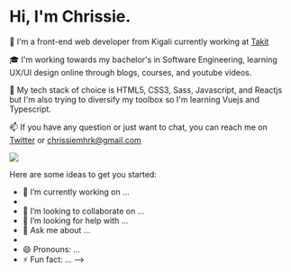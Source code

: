 # Hi, I'm Chrissie.  

🌱 I'm a front-end web developer from Kigali currently working at <a href="http://www.github.com/takitrw">Takit</a>

🎓 I'm working towards my bachelor's in Software Engineering, learning UX/UI design online through blogs, courses, and youtube videos. 

🔭 My tech stack of choice is HTML5, CSS3, Sass, Javascript, and Reactjs but I'm also trying to diversify my toolbox so I'm learning Vuejs and Typescript.

📫 If you have any question or just want to chat, you can reach me on <a href="http://www.twitter.com/chrissiemhrk">Twitter</a> or <a href="mailto:chrissiemhrk@hmail.com">chrissiemhrk@gmail.com</a>


<!--

**chrissiemhrk/chrissiemhrk** is a ✨ _special_ ✨ repository because its `README.md` (this file) appears on your GitHub profile.
![counter](https://en8z5fek5gu5grl.m.pipedream.net)
![Anurag's github stats](https://github-readme-stats.vercel.app/api?username=chrissiemhrk)

**Languages and tools**

<code><img height="20" src="https://raw.githubusercontent.com/github/explore/80688e429a7d4ef2fca1e82350fe8e3517d3494d/topics/html/html.png"></code>
<code><img height="20" src="https://raw.githubusercontent.com/github/explore/80688e429a7d4ef2fca1e82350fe8e3517d3494d/topics/css/css.png"></code>
<code><img height="20" src="https://raw.githubusercontent.com/github/explore/80688e429a7d4ef2fca1e82350fe8e3517d3494d/topics/sass/sass.png"></code>
<code><img height="20" src="https://raw.githubusercontent.com/github/explore/80688e429a7d4ef2fca1e82350fe8e3517d3494d/topics/javascript/javascript.png"></code>
<code><img height="20" src="https://raw.githubusercontent.com/github/explore/80688e429a7d4ef2fca1e82350fe8e3517d3494d/topics/vue/vue.png"></code>
<code><img height="20" src="https://raw.githubusercontent.com/github/explore/80688e429a7d4ef2fca1e82350fe8e3517d3494d/topics/react/react.png"></code>
<code><img height="20" src="https://raw.githubusercontent.com/github/explore/80688e429a7d4ef2fca1e82350fe8e3517d3494d/topics/git/git.png"></code>


<a href="https://github.com/anuraghazra/github-readme-stats">
  <img align="center" src="https://github-readme-stats.vercel.app/api?username=chrissiemhrk&show_icons=true&include_all_commits=true" alt="Chrissie's github stats" />
</a>
<a href="https://github.com/anuraghazra/github-readme-stats">
  <!-- Change the `github-readme-stats.anuraghazra1.vercel.app` to `github-readme-stats.vercel.app`  -->
  <img align="center" src="https://github-readme-stats.vercel.app/api/top-langs/?username=chrissiemhrk&layout=compact" />
</a>

Here are some ideas to get you started:

- 🔭 I’m currently working on ...
- 
- 👯 I’m looking to collaborate on ...
- 🤔 I’m looking for help with ...
- 💬 Ask me about ...
- 
- 😄 Pronouns: ...
- ⚡ Fun fact: ... 
-->





